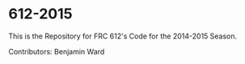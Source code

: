 612-2015
========
This is the Repository for FRC 612's Code for the 2014-2015 Season.

Contributors:
Benjamin Ward
